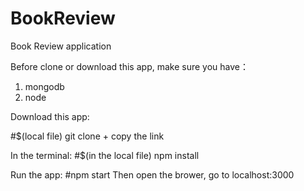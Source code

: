 # BookReview
Book Review application

Before clone or download this app, make sure you have：
1. mongodb
2. node 

Download this app:

#$(local file) git clone + copy the link




In the terminal:
#$(in the local file) npm install


Run the app:
#npm start
Then open the brower, go to localhost:3000
